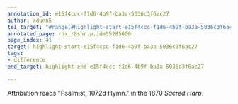 ```yaml
---
annotation_id: e15f4ccc-f1d6-4b9f-ba3a-5036c3f6ac27
author: rdunn5
tei_target: "#range(#highlight-start-e15f4ccc-f1d6-4b9f-ba3a-5036c3f6ac27, #highlight-end-e15f4ccc-f1d6-4b9f-ba3a-5036c3f6ac27)"
annotated_page: rdx_r8shr.p.idm55285600
page_index: 41
target: highlight-start-e15f4ccc-f1d6-4b9f-ba3a-5036c3f6ac27
tags:
- difference
end_target: highlight-end-e15f4ccc-f1d6-4b9f-ba3a-5036c3f6ac27

---
```

Attribution reads "Psalmist, 1072d Hymn." in the 1870 *Sacred Harp*.